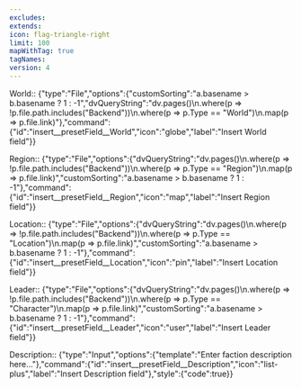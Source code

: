 ```yaml
---
excludes: 
extends: 
icon: flag-triangle-right
limit: 100
mapWithTag: true
tagNames: 
version: 4
---
```


World:: {"type":"File","options":{"customSorting":"a.basename > b.basename ? 1 : -1","dvQueryString":"dv.pages()\n.where(p => !p.file.path.includes(\"Backend\"))\n.where(p => p.Type == \"World\")\n.map(p => p.file.link)"},"command":{"id":"insert__presetField__World","icon":"globe","label":"Insert World field"}}

Region:: {"type":"File","options":{"dvQueryString":"dv.pages()\n.where(p => !p.file.path.includes(\"Backend\"))\n.where(p => p.Type == \"Region\")\n.map(p => p.file.link)","customSorting":"a.basename > b.basename ? 1 : -1"},"command":{"id":"insert__presetField__Region","icon":"map","label":"Insert Region field"}}

Location:: {"type":"File","options":{"dvQueryString":"dv.pages()\n.where(p => !p.file.path.includes(\"Backend\"))\n.where(p => p.Type == \"Location\")\n.map(p => p.file.link)","customSorting":"a.basename > b.basename ? 1 : -1"},"command":{"id":"insert__presetField__Location","icon":"pin","label":"Insert Location field"}}

Leader:: {"type":"File","options":{"dvQueryString":"dv.pages()\n.where(p => !p.file.path.includes(\"Backend\"))\n.where(p => p.Type == \"Character\")\n.map(p => p.file.link)","customSorting":"a.basename > b.basename ? 1 : -1"},"command":{"id":"insert__presetField__Leader","icon":"user","label":"Insert Leader field"}}

Description:: {"type":"Input","options":{"template":"Enter faction description here..."},"command":{"id":"insert__presetField__Description","icon":"list-plus","label":"Insert Description field"},"style":{"code":true}}